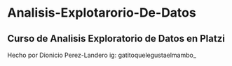 # Analisis-Explotarorio-De-Datos
Curso de Analisis Exploratorio de Datos en Platzi
-----
Hecho por Dionicio Perez-Landero
ig: gatitoquelegustaelmambo_
